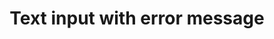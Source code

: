 ---
layout: pattern
categories: [patterns, text-input]
title: Text input with error message
type: [detail-page]
permalink: /patterns/text-input/text-input-message
overview: Lorem ipsum dolor sit amet, consectetur adipiscing elit, sed do eiusmod tempor incididunt ut labore et dolore magna aliqua. Interdum velit euismod in pellentesque. 
description: |
    
usa-link: "https://designsystem.digital.gov/components/text-input/"
specification: |
#spec:

### Paths to view design and code... 
## designimg: can be used to show an image of the design until a coded version can be created. The htmlpath & csspath should be located in the pattens folder. Read more about creating coded components in /docs/creating-patterns 
# designimg: 
text-label: Text label
text-type: error 
### options: success (corresponding class: usa-input--success), error (corresponding class: usa-input--error), focus (corresponding class: usa-focus)
text-message: Helpful error message 
## if text input with error message component (text-type = error), enter error message
class: usa-input--error
### options: usa-input--error , usa-input--success, usa-focus
htmlpath: patterns/text-input/text-input-message.md
csspath: patterns/text-input/index.scss
---